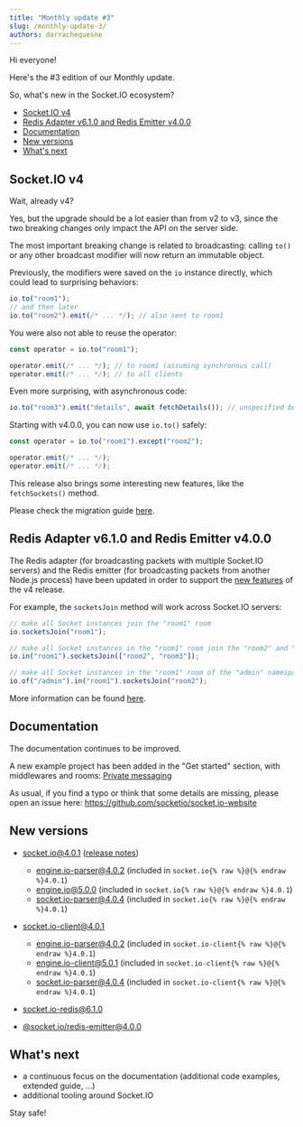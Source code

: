 ```yaml
---
title: "Monthly update #3"
slug: /monthly-update-3/
authors: darrachequesne
---
```


Hi everyone!

Here's the #3 edition of our Monthly update.

<!--truncate-->

So, what's new in the Socket.IO ecosystem?

- [Socket.IO v4](#socketio-v4)
- [Redis Adapter v6.1.0 and Redis Emitter v4.0.0](#redis-adapter-v610-and-redis-emitter-v400)
- [Documentation](#documentation)
- [New versions](#new-versions)
- [What's next](#whats-next)

## Socket.IO v4

Wait, already v4?

Yes, but the upgrade should be a lot easier than from v2 to v3, since the two breaking changes only impact the API on the server side.

The most important breaking change is related to broadcasting: calling `to()` or any other broadcast modifier will now return an immutable object.

Previously, the modifiers were saved on the `io` instance directly, which could lead to surprising behaviors:

```js
io.to("room1");
// and then later
io.to("room2").emit(/* ... */); // also sent to room1
```

You were also not able to reuse the operator:

```js
const operator = io.to("room1");

operator.emit(/* ... */); // to room1 (assuming synchronous call)
operator.emit(/* ... */); // to all clients
```

Even more surprising, with asynchronous code:

```js
io.to("room3").emit("details", await fetchDetails()); // unspecified behavior: maybe in room3, maybe to all clients
```

Starting with v4.0.0, you can now use `io.to()` safely:

```js
const operator = io.to("room1").except("room2");

operator.emit(/* ... */);
operator.emit(/* ... */);
```

This release also brings some interesting new features, like the `fetchSockets()` method.

Please check the migration guide [here](/docs/v4/migrating-from-3-x-to-4-0/).

## Redis Adapter v6.1.0 and Redis Emitter v4.0.0

The Redis adapter (for broadcasting packets with multiple Socket.IO servers) and the Redis emitter (for broadcasting packets from another Node.js process) have been updated in order to support the [new features](/docs/v4/migrating-from-3-x-to-4-0/#new-features) of the v4 release.

For example, the `socketsJoin` method will work across Socket.IO servers:

```js
// make all Socket instances join the "room1" room
io.socketsJoin("room1");

// make all Socket instances in the "room1" room join the "room2" and "room3" rooms
io.in("room1").socketsJoin(["room2", "room3"]);

// make all Socket instances in the "room1" room of the "admin" namespace join the "room2" room
io.of("/admin").in("room1").socketsJoin("room2");
```

More information can be found [here](/docs/v4/server-instance/#utility-methods).

## Documentation

The documentation continues to be improved.

A new example project has been added in the "Get started" section, with middlewares and rooms: [Private messaging](/get-started/private-messaging-part-1/)

As usual, if you find a typo or think that some details are missing, please open an issue here: https://github.com/socketio/socket.io-website

## New versions

- [socket.io@4.0.1](https://github.com/socketio/socket.io/releases/tag/4.0.1) ([release notes](/blog/socket-io-3-release/))
  - [engine.io-parser@4.0.2](https://github.com/socketio/engine.io-parser/releases/tag/4.0.2) (included in `socket.io{% raw %}@{% endraw %}4.0.1`)
  - [engine.io@5.0.0](https://github.com/socketio/engine.io/releases/tag/5.0.0) (included in `socket.io{% raw %}@{% endraw %}4.0.1`)
  - [socket.io-parser@4.0.4](https://github.com/socketio/socket.io-parser/releases/tag/4.0.4) (included in `socket.io{% raw %}@{% endraw %}4.0.1`)

- [socket.io-client@4.0.1](https://github.com/socketio/socket.io-client/releases/tag/4.0.1)
  - [engine.io-parser@4.0.2](https://github.com/socketio/engine.io-parser/releases/tag/4.0.2) (included in `socket.io-client{% raw %}@{% endraw %}4.0.1`)
  - [engine.io-client@5.0.1](https://github.com/socketio/engine.io-client/releases/tag/5.0.1) (included in `socket.io-client{% raw %}@{% endraw %}4.0.1`)
  - [socket.io-parser@4.0.4](https://github.com/socketio/socket.io-parser/releases/tag/4.0.4) (included in `socket.io-client{% raw %}@{% endraw %}4.0.1`)

- [socket.io-redis@6.1.0](https://github.com/socketio/socket.io-redis/releases/tag/6.1.0)
- [@socket.io/redis-emitter@4.0.0](https://github.com/socketio/socket.io-redis-emitter/releases/tag/4.0.0)

## What's next

- a continuous focus on the documentation (additional code examples, extended guide, ...)
- additional tooling around Socket.IO

Stay safe!
